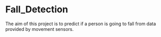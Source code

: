 # Fall_Detection

The aim of this project is to predict if a person is going to fall from data provided by movement sensors.

